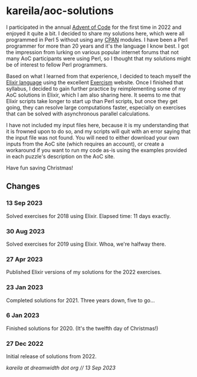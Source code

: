 # kareila/aoc-solutions

I participated in the annual [Advent of Code](https://adventofcode.com/2022/about)
for the first time in 2022 and enjoyed it quite a bit. I decided to share
my solutions here, which were all programmed in Perl 5 without using any
[CPAN](https://www.cpan.org/) modules. I have been a Perl programmer
for more than 20 years and it's the language I know best. I got the
impression from lurking on various popular internet forums that not
many AoC participants were using Perl, so I thought that my solutions
might be of interest to fellow Perl programmers.

Based on what I learned from that experience, I decided to teach myself the
[Elixir language](https://elixir-lang.org/docs.html) using the excellent
[Exercism](https://exercism.org/tracks/elixir/about) website. Once I
finished that syllabus, I decided to gain further practice by reimplementing
some of my AoC solutions in Elixir, which I am also sharing here. It seems
to me that Elixir scripts take longer to start up than Perl scripts, but
once they get going, they can resolve large computations faster, especially
on exercises that can be solved with asynchronous parallel calculations.

I have not included my input files here, because it is my understanding that
it is frowned upon to do so, and my scripts will quit with an error saying
that the input file was not found. You will need to either download your own
inputs from the AoC site (which requires an account), or create a workaround
if you want to run my code as-is using the examples provided in each puzzle's
description on the AoC site.

Have fun saving Christmas!


Changes
-------

### 13 Sep 2023

Solved exercises for 2018 using Elixir. Elapsed time: 11 days exactly.


### 30 Aug 2023

Solved exercises for 2019 using Elixir. Whoa, we're halfway there.


### 27 Apr 2023

Published Elixir versions of my solutions for the 2022 exercises.


### 23 Jan 2023

Completed solutions for 2021. Three years down, five to go...


### 6 Jan 2023

Finished solutions for 2020. (It's the twelfth day of Christmas!)


### 27 Dec 2022

Initial release of solutions from 2022.


_kareila at dreamwidth dot org // 13 Sep 2023_
